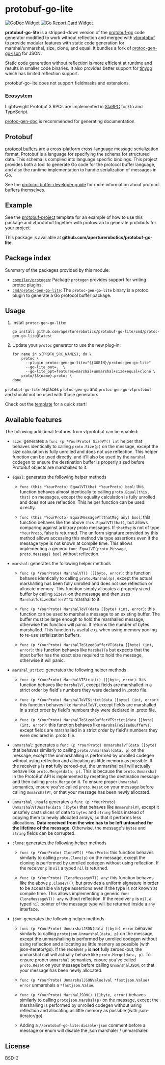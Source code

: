 # protobuf-go-lite

[![GoDoc Widget]][GoDoc] [![Go Report Card Widget]][Go Report Card]

[GoDoc]: https://godoc.org/github.com/aperturerobotics/protobuf-go-lite
[GoDoc Widget]: https://godoc.org/github.com/aperturerobotics/protobuf-go-lite?status.svg
[Go Report Card Widget]: https://goreportcard.com/badge/github.com/aperturerobotics/protobuf-go-lite
[Go Report Card]: https://goreportcard.com/report/github.com/aperturerobotics/protobuf-go-lite

**protobuf-go-lite** is a stripped-down version of the [protobuf-go] code
generator modified to work without reflection and merged with [vtprotobuf] to
provide modular features with static code generation for marshal/unmarshal,
size, clone, and equal. It bundles a fork of [protoc-gen-go-json] for JSON.

[protobuf-go]: https://github.com/protocolbuffers/protobuf-go
[vtprotobuf]: https://github.com/planetscale/vtprotobuf
[protoc-gen-go-json]: https://github.com/TheThingsIndustries/protoc-gen-go-json

Static code generation without reflection is more efficient at runtime and
results in smaller code binaries. It also provides better support for [tinygo]
which has limited reflection support.

[tinygo]: https://github.com/tinygo-org/tinygo

protobuf-go-lite does not support fieldmasks and extensions.

### Ecosystem

Lightweight Protobuf 3 RPCs are implemented in [StaRPC] for Go and TypeScript.

[StaRPC]: https://github.com/aperturerobotics/starpc

[protoc-gen-doc] is recommended for generating documentation.

[protoc-gen-doc]: https://github.com/pseudomuto/protoc-gen-doc

## Protobuf

[protocol buffers](https://protobuf.dev) are a cross-platform cross-language
message serialization format. Protobuf is a language for specifying the schema
for structured data. This schema is compiled into language specific bindings.
This project provides both a tool to generate Go code for the protocol buffer
language, and also the runtime implementation to handle serialization of
messages in Go.

See the [protocol buffer developer guide](https://protobuf.dev/overview) for
more information about protocol buffers themselves.

## Example

See the [protobuf-project](https://github.com/aperturerobotics/protobuf-project)
template for an example of how to use this package and vtprotobuf together with
protowrap to generate protobufs for your project.

This package is available at **github.com/aperturerobotics/protobuf-go-lite**.

## Package index

Summary of the packages provided by this module:

*   [`compiler/protogen`](https://pkg.go.dev/github.com/aperturerobotics/protobuf-go-lite/compiler/protogen):
    Package `protogen` provides support for writing protoc plugins.
*   [`cmd/protoc-gen-go-lite`](https://pkg.go.dev/github.com/aperturerobotics/protobuf-go-lite/cmd/protoc-gen-go-lite):
    The `protoc-gen-go-lite` binary is a protoc plugin to generate a Go protocol
    buffer package.

## Usage

1. Install `protoc-gen-go-lite`:

    ```
    go install github.com/aperturerobotics/protobuf-go-lite/cmd/protoc-gen-go-lite@latest
    ```

2. Update your `protoc` generator to use the new plug-in.

    ```
    for name in $(PROTO_SRC_NAMES); do \
        protoc \
          --plugin protoc-gen-go-lite="${GOBIN}/protoc-gen-go-lite"
          --go-lite_out=.  \
          --go-lite_opt=features=marshal+unmarshal+size+equal+clone \
        proto/$${name}.proto; \
    done
    ```

`protobuf-go-lite` replaces `protoc-gen-go` and `protoc-gen-go-vtprotobuf` and should not be used with those generators.

Check out the [template](https://github.com/aperturerobotics/template) for a quick start!

## Available features

The following additional features from vtprotobuf can be enabled:

- `size`: generates a `func (p *YourProto) SizeVT() int` helper that behaves identically to calling `proto.Size(p)` on the message, except the size calculation is fully unrolled and does not use reflection. This helper function can be used directly, and it'll also be used by the `marshal` codegen to ensure the destination buffer is properly sized before ProtoBuf objects are marshalled to it.

- `equal`: generates the following helper methods

    - `func (this *YourProto) EqualVT(that *YourProto) bool`: this function behaves almost identically to calling `proto.Equal(this, that)` on messages, except the equality calculation is fully unrolled and does not use reflection. This helper function can be used directly.

    - `func (this *YourProto) EqualMessageVT(thatMsg any) bool`: this function behaves like the above `this.EqualVT(that)`, but allows comparing against arbitrary proto messages. If `thatMsg` is not of type `*YourProto`, false is returned. The uniform signature provided by this method allows accessing this method via type assertions even if the message type is not known at compile time. This allows implementing a generic `func EqualVT(proto.Message, proto.Message) bool` without reflection.

- `marshal`: generates the following helper methods

    - `func (p *YourProto) MarshalVT() ([]byte, error)`: this function behaves identically to calling `proto.Marshal(p)`, except the actual marshalling has been fully unrolled and does not use reflection or allocate memory. This function simply allocates a properly sized buffer by calling `SizeVT` on the message and then uses `MarshalToSizedBufferVT` to marshal to it.

    - `func (p *YourProto) MarshalToVT(data []byte) (int, error)`: this function can be used to marshal a message to an existing buffer. The buffer must be large enough to hold the marshalled message, otherwise this function will panic. It returns the number of bytes marshalled. This function is useful e.g. when using memory pooling to re-use serialization buffers.

    - `func (p *YourProto) MarshalToSizedBufferVT(data []byte) (int, error)`: this function behaves like `MarshalTo` but expects that the input buffer has the exact size required to hold the message, otherwise it will panic.

- `marshal_strict`: generates the following helper methods

    - `func (p *YourProto) MarshalVTStrict() ([]byte, error)`: this function behaves like `MarshalVT`, except fields are marshalled in a strict order by field's numbers they were declared in .proto file.

    - `func (p *YourProto) MarshalToVTStrict(data []byte) (int, error)`: this function behaves like `MarshalToVT`, except fields are marshalled in a strict order by field's numbers they were declared in .proto file.

    - `func (p *YourProto) MarshalToSizedBufferVTStrict(data []byte) (int, error)`: this function behaves like `MarshalToSizedBufferVT`, except fields are marshalled in a strict order by field's numbers they were declared in .proto file.


- `unmarshal`: generates a `func (p *YourProto) UnmarshalVT(data []byte)` that behaves similarly to calling `proto.Unmarshal(data, p)` on the message, except the unmarshalling is performed by unrolled codegen without using reflection and allocating as little memory as possible. If the receiver `p` is **not** fully zeroed-out, the unmarshal call will actually behave like `proto.Merge(data, p)`. This is because the `proto.Unmarshal` in the ProtoBuf API is implemented by resetting the destination message and then calling `proto.Merge` on it. To ensure proper `Unmarshal` semantics, ensure you've called `proto.Reset` on your message before calling `UnmarshalVT`, or that your message has been newly allocated.

- `unmarshal_unsafe` generates a `func (p *YourProto) UnmarshalVTUnsafe(data []byte)` that behaves like `UnmarshalVT`, except it unsafely casts slices of data to `bytes` and `string` fields instead of copying them to newly allocated arrays, so that it performs less allocations. **Data received from the wire has to be left untouched for the lifetime of the message.** Otherwise, the message's `bytes` and `string` fields can be corrupted.

- `clone`: generates the following helper methods

    - `func (p *YourProto) CloneVT() *YourProto`: this function behaves similarly to calling `proto.Clone(p)` on the message, except the cloning is performed by unrolled codegen without using reflection. If the receiver `p` is `nil` a typed `nil` is returned.

    - `func (p *YourProto) CloneMessageVT() any`: this function behaves like the above `p.CloneVT()`, but provides a uniform signature in order to be accessible via type assertions even if the type is not known at compile time. This allows implementing a generic `func CloneMessageVT() any` without reflection. If the receiver `p` is `nil`, a typed `nil` pointer of the message type will be returned inside a `any` interface.

- `json`: generates the following helper methods

    - `func (p *YourProto) UnmarshalJSON(data []byte) error` behaves similarly to calling `protojson.Unmarshal(data, p)` on the message, except the unmarshalling is performed by unrolled codegen without using reflection and allocating as little memory as possible (with json-iterator/go). If the receiver `p` is **not** fully zeroed-out, the unmarshal call will actually behave like `proto.Merge(data, p)`. To ensure proper `Unmarshal` semantics, ensure you've called `proto.Reset` on your message before calling `UnmarshalJSON`, or that your message has been newly allocated.

    - `func (p *YourProto) UnmarshalJSONValue(val *fastjson.Value) error` unmarshals a `*fastjson.Value`.

    - `func (p *YourProto) MarshalJSON() ([]byte, error)` behaves similarly to calling `protojson.Marshal(p)` on the message, except the marshalling is performed by unrolled codegen without using reflection and allocating as little memory as possible (with json-iterator/go).

    - Adding a `//protobuf-go-lite:disable-json` comment before a message or enum will disable the json marshaler / unmarshaler.

## License

BSD-3

